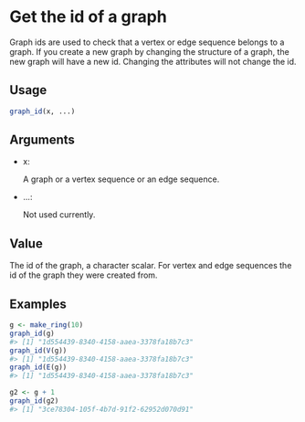 # Get the id of a graph

Graph ids are used to check that a vertex or edge sequence belongs to a
graph. If you create a new graph by changing the structure of a graph,
the new graph will have a new id. Changing the attributes will not
change the id.

## Usage

``` r
graph_id(x, ...)
```

## Arguments

- x:

  A graph or a vertex sequence or an edge sequence.

- ...:

  Not used currently.

## Value

The id of the graph, a character scalar. For vertex and edge sequences
the id of the graph they were created from.

## Examples

``` r
g <- make_ring(10)
graph_id(g)
#> [1] "1d554439-8340-4158-aaea-3378fa18b7c3"
graph_id(V(g))
#> [1] "1d554439-8340-4158-aaea-3378fa18b7c3"
graph_id(E(g))
#> [1] "1d554439-8340-4158-aaea-3378fa18b7c3"

g2 <- g + 1
graph_id(g2)
#> [1] "3ce78304-105f-4b7d-91f2-62952d070d91"
```
